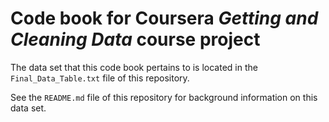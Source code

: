 # Code book for Coursera *Getting and Cleaning Data* course project

The data set that this code book pertains to is located in the `Final_Data_Table.txt` file of this repository.

See the `README.md` file of this repository for background information on this data set.
